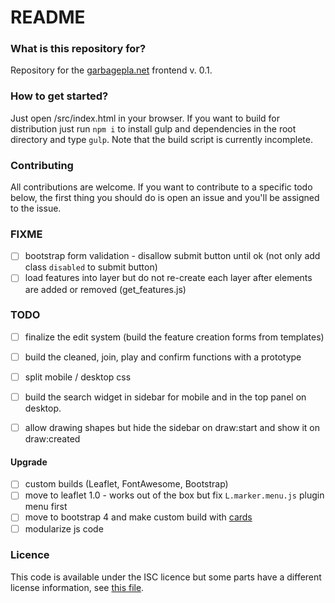 # README #

### What is this repository for?
Repository for the [garbagepla.net](http://www.garbagepla.net) frontend v. 0.1.

### How to get started?
Just open /src/index.html in your browser. If you want to build for distribution just run `npm i` to install gulp and dependencies in the root directory and type `gulp`. Note that the build script is currently incomplete.

### Contributing
All contributions are welcome. If you want to contribute to a specific todo below, the first thing you should do is open an issue and you'll be assigned to the issue.

### FIXME
- [ ] bootstrap form validation - disallow submit button until ok (not only add class `disabled` to submit button)
- [ ] load features into layer but do not re-create each layer after elements are added or removed (get_features.js) 

### TODO
- [ ] finalize the edit system (build the feature creation forms from templates)
- [ ] build the cleaned, join, play and confirm functions with a prototype
- [ ] split mobile / desktop css
- [ ] build the search widget in sidebar for mobile and in the top panel on desktop.
- [ ] allow drawing shapes but hide the sidebar on draw:start and show it on draw:created


#### Upgrade
- [ ] custom builds (Leaflet, FontAwesome, Bootstrap)
- [ ] move to leaflet 1.0 - works out of the box but fix `L.marker.menu.js` plugin menu first
- [ ] move to bootstrap 4 and make custom build with [cards](http://v4-alpha.getbootstrap.com/components/card)
- [ ] modularize js code

### Licence
This code is available under the ISC licence but some parts have a different license information, see [this file](https://github.com/garbageplanet/web-ui/blob/dev/license.md).